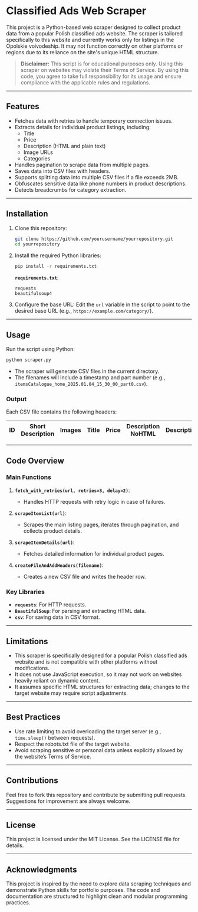 # Classified Ads Web Scraper

This project is a Python-based web scraper designed to collect product data from a popular Polish classified ads website. The scraper is tailored specifically to this website and currently works only for listings in the Opolskie voivodeship. It may not function correctly on other platforms or regions due to its reliance on the site's unique HTML structure.

> **Disclaimer:** This script is for educational purposes only. Using this scraper on websites may violate their Terms of Service. By using this code, you agree to take full responsibility for its usage and ensure compliance with the applicable rules and regulations.

---

## Features

- Fetches data with retries to handle temporary connection issues.
- Extracts details for individual product listings, including:
  - Title
  - Price
  - Description (HTML and plain text)
  - Image URLs
  - Categories
- Handles pagination to scrape data from multiple pages.
- Saves data into CSV files with headers.
- Supports splitting data into multiple CSV files if a file exceeds 2MB.
- Obfuscates sensitive data like phone numbers in product descriptions.
- Detects breadcrumbs for category extraction.

---

## Installation

1. Clone this repository:
   ```bash
   git clone https://github.com/yourusername/yourrepository.git
   cd yourrepository
   ```

2. Install the required Python libraries:
   ```bash
   pip install -r requirements.txt
   ```

   **`requirements.txt`**:
   ```plaintext
   requests
   beautifulsoup4
   ```

3. Configure the base URL:
   Edit the `url` variable in the script to point to the desired base URL (e.g., `https://example.com/category/`).

---

## Usage

Run the script using Python:

```bash
python scraper.py
```

- The scraper will generate CSV files in the current directory.
- The filenames will include a timestamp and part number (e.g., `itemsCatalogue_home_2025.01.04_15_30_00_part0.csv`).

### Output
Each CSV file contains the following headers:

| ID   | Short Description | Images  | Title | Price  | Description NoHTML | Description | Single Category | Categories |
|------|-------------------|---------|-------|--------|--------------------|-------------|-----------------|------------|

---

## Code Overview

### Main Functions

1. **`fetch_with_retries(url, retries=3, delay=2)`**:
   - Handles HTTP requests with retry logic in case of failures.

2. **`scrapeItemList(url)`**:
   - Scrapes the main listing pages, iterates through pagination, and collects product details.

3. **`scrapeItemDetails(url)`**:
   - Fetches detailed information for individual product pages.

4. **`createFileAndAddHeaders(filename)`**:
   - Creates a new CSV file and writes the header row.

### Key Libraries

- **`requests`**: For HTTP requests.
- **`BeautifulSoup`**: For parsing and extracting HTML data.
- **`csv`**: For saving data in CSV format.

---

## Limitations

- This scraper is specifically designed for a popular Polish classified ads website and is not compatible with other platforms without modifications.
- It does not use JavaScript execution, so it may not work on websites heavily reliant on dynamic content.
- It assumes specific HTML structures for extracting data; changes to the target website may require script adjustments.

---

## Best Practices

- Use rate limiting to avoid overloading the target server (e.g., `time.sleep()` between requests).
- Respect the robots.txt file of the target website.
- Avoid scraping sensitive or personal data unless explicitly allowed by the website’s Terms of Service.

---

## Contributions

Feel free to fork this repository and contribute by submitting pull requests. Suggestions for improvement are always welcome.

---

## License

This project is licensed under the MIT License. See the LICENSE file for details.

---

## Acknowledgments

This project is inspired by the need to explore data scraping techniques and demonstrate Python skills for portfolio purposes. The code and documentation are structured to highlight clean and modular programming practices.

